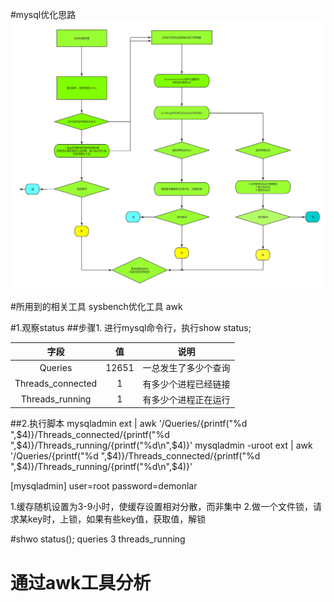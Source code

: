 #mysql优化思路
![''](img/optimize.png)

#所用到的相关工具
sysbench优化工具
awk

#1.观察status
##步骤1.
进行mysql命令行，执行show status;

| 字段			     |值      | 说明           |
| :-------------: |:-------------:| :-----:|
| Queries             | 12651|一总发生了多少个查询 |
| Threads_connected   | 1    |有多少个进程已经链接 |
| Threads_running     | 1    |有多少个进程正在运行 |

##2.执行脚本
mysqladmin ext | awk '/Queries/{printf("%d ",$4)}/Threads_connected/{printf("%d ",$4)}/Threads_running/{printf("%d\n",$4)}'
mysqladmin -uroot ext | awk '/Queries/{printf("%d ",$4)}/Threads_connected/{printf("%d ",$4)}/Threads_running/{printf("%d\n",$4)}'

[mysqladmin]
user=root
password=demonlar

1.缓存随机设置为3-9小时，使缓存设置相对分散，而非集中
2.做一个文件锁，请求某key时，上锁，如果有些key值，获取值，解锁


#shwo status();
queries 3
threads_running 

# 通过awk工具分析